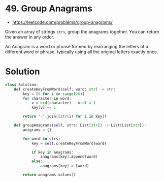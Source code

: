 # 49. Group Anagrams

- https://leetcode.com/problems/group-anagrams/

Given an array of strings `strs`, group the anagrams together. You can return the answer in any order.

An Anagram is a word or phrase formed by rearranging the letters of a different word or phrase, typically using all the original letters exactly once.

# Solution

```python
class Solution:
    def createKeyFromWord(self, word: str) -> str:
        key = [0 for i in range(26)]
        for character in word:
            v = ord(character) - ord('a')
            key[v] += 1

        return "-".join([str(i) for i in key])

    def groupAnagrams(self, strs: List[str]) -> List[List[str]]:
        anagrams = {}

        for word in strs:
            key = self.createKeyFromWord(word)

            if key in anagrams:
                anagrams[key].append(word)
            else:
                anagrams[key] = [word]

        return anagrams.values()
```
